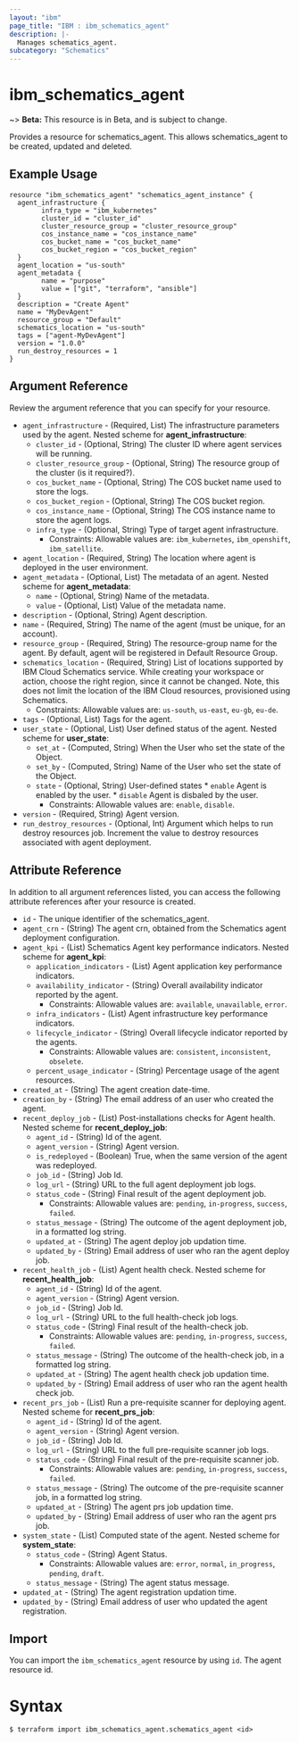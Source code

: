 ```yaml
---
layout: "ibm"
page_title: "IBM : ibm_schematics_agent"
description: |-
  Manages schematics_agent.
subcategory: "Schematics"
---
```


# ibm_schematics_agent

~> **Beta:** This resource is in Beta, and is subject to change.

Provides a resource for schematics_agent. This allows schematics_agent to be created, updated and deleted.

## Example Usage

```hcl
resource "ibm_schematics_agent" "schematics_agent_instance" {
  agent_infrastructure {
		infra_type = "ibm_kubernetes"
		cluster_id = "cluster_id"
		cluster_resource_group = "cluster_resource_group"
		cos_instance_name = "cos_instance_name"
		cos_bucket_name = "cos_bucket_name"
		cos_bucket_region = "cos_bucket_region"
  }
  agent_location = "us-south"
  agent_metadata {
		name = "purpose"
		value = ["git", "terraform", "ansible"]
  }
  description = "Create Agent"
  name = "MyDevAgent"
  resource_group = "Default"
  schematics_location = "us-south"
  tags = ["agent-MyDevAgent"]
  version = "1.0.0"
  run_destroy_resources = 1
}
```

## Argument Reference

Review the argument reference that you can specify for your resource.

* `agent_infrastructure` - (Required, List) The infrastructure parameters used by the agent.
Nested scheme for **agent_infrastructure**:
	* `cluster_id` - (Optional, String) The cluster ID where agent services will be running.
	* `cluster_resource_group` - (Optional, String) The resource group of the cluster (is it required?).
	* `cos_bucket_name` - (Optional, String) The COS bucket name used to store the logs.
	* `cos_bucket_region` - (Optional, String) The COS bucket region.
	* `cos_instance_name` - (Optional, String) The COS instance name to store the agent logs.
	* `infra_type` - (Optional, String) Type of target agent infrastructure.
	  * Constraints: Allowable values are: `ibm_kubernetes`, `ibm_openshift`, `ibm_satellite`.
* `agent_location` - (Required, String) The location where agent is deployed in the user environment.
* `agent_metadata` - (Optional, List) The metadata of an agent.
Nested scheme for **agent_metadata**:
	* `name` - (Optional, String) Name of the metadata.
	* `value` - (Optional, List) Value of the metadata name.
* `description` - (Optional, String) Agent description.
* `name` - (Required, String) The name of the agent (must be unique, for an account).
* `resource_group` - (Required, String) The resource-group name for the agent.  By default, agent will be registered in Default Resource Group.
* `schematics_location` - (Required, String) List of locations supported by IBM Cloud Schematics service.  While creating your workspace or action, choose the right region, since it cannot be changed.  Note, this does not limit the location of the IBM Cloud resources, provisioned using Schematics.
  * Constraints: Allowable values are: `us-south`, `us-east`, `eu-gb`, `eu-de`.
* `tags` - (Optional, List) Tags for the agent.
* `user_state` - (Optional, List) User defined status of the agent.
Nested scheme for **user_state**:
	* `set_at` - (Computed, String) When the User who set the state of the Object.
	* `set_by` - (Computed, String) Name of the User who set the state of the Object.
	* `state` - (Optional, String) User-defined states  * `enable`  Agent is enabled by the user.  * `disable` Agent is disbaled by the user.
	  * Constraints: Allowable values are: `enable`, `disable`.
* `version` - (Required, String) Agent version.
* `run_destroy_resources` - (Optional, Int) Argument which helps to run destroy resources job. Increment the value to destroy resources associated with agent deployment.

## Attribute Reference

In addition to all argument references listed, you can access the following attribute references after your resource is created.

* `id` - The unique identifier of the schematics_agent.
* `agent_crn` - (String) The agent crn, obtained from the Schematics agent deployment configuration.
* `agent_kpi` - (List) Schematics Agent key performance indicators.
Nested scheme for **agent_kpi**:
	* `application_indicators` - (List) Agent application key performance indicators.
	* `availability_indicator` - (String) Overall availability indicator reported by the agent.
	  * Constraints: Allowable values are: `available`, `unavailable`, `error`.
	* `infra_indicators` - (List) Agent infrastructure key performance indicators.
	* `lifecycle_indicator` - (String) Overall lifecycle indicator reported by the agents.
	  * Constraints: Allowable values are: `consistent`, `inconsistent`, `obselete`.
	* `percent_usage_indicator` - (String) Percentage usage of the agent resources.
* `created_at` - (String) The agent creation date-time.
* `creation_by` - (String) The email address of an user who created the agent.
* `recent_deploy_job` - (List) Post-installations checks for Agent health.
Nested scheme for **recent_deploy_job**:
	* `agent_id` - (String) Id of the agent.
	* `agent_version` - (String) Agent version.
	* `is_redeployed` - (Boolean) True, when the same version of the agent was redeployed.
	* `job_id` - (String) Job Id.
	* `log_url` - (String) URL to the full agent deployment job logs.
	* `status_code` - (String) Final result of the agent deployment job.
	  * Constraints: Allowable values are: `pending`, `in-progress`, `success`, `failed`.
	* `status_message` - (String) The outcome of the agent deployment job, in a formatted log string.
	* `updated_at` - (String) The agent deploy job updation time.
	* `updated_by` - (String) Email address of user who ran the agent deploy job.
* `recent_health_job` - (List) Agent health check.
Nested scheme for **recent_health_job**:
	* `agent_id` - (String) Id of the agent.
	* `agent_version` - (String) Agent version.
	* `job_id` - (String) Job Id.
	* `log_url` - (String) URL to the full health-check job logs.
	* `status_code` - (String) Final result of the health-check job.
	  * Constraints: Allowable values are: `pending`, `in-progress`, `success`, `failed`.
	* `status_message` - (String) The outcome of the health-check job, in a formatted log string.
	* `updated_at` - (String) The agent health check job updation time.
	* `updated_by` - (String) Email address of user who ran the agent health check job.
* `recent_prs_job` - (List) Run a pre-requisite scanner for deploying agent.
Nested scheme for **recent_prs_job**:
	* `agent_id` - (String) Id of the agent.
	* `agent_version` - (String) Agent version.
	* `job_id` - (String) Job Id.
	* `log_url` - (String) URL to the full pre-requisite scanner job logs.
	* `status_code` - (String) Final result of the pre-requisite scanner job.
	  * Constraints: Allowable values are: `pending`, `in-progress`, `success`, `failed`.
	* `status_message` - (String) The outcome of the pre-requisite scanner job, in a formatted log string.
	* `updated_at` - (String) The agent prs job updation time.
	* `updated_by` - (String) Email address of user who ran the agent prs job.
* `system_state` - (List) Computed state of the agent.
Nested scheme for **system_state**:
	* `status_code` - (String) Agent Status.
	  * Constraints: Allowable values are: `error`, `normal`, `in_progress`, `pending`, `draft`.
	* `status_message` - (String) The agent status message.
* `updated_at` - (String) The agent registration updation time.
* `updated_by` - (String) Email address of user who updated the agent registration.

## Import

You can import the `ibm_schematics_agent` resource by using `id`. The agent resource id.

# Syntax
```
$ terraform import ibm_schematics_agent.schematics_agent <id>
```
